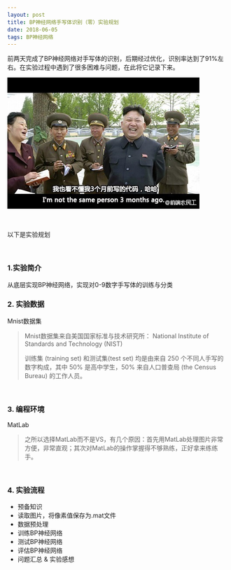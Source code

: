 ```yaml
---
layout: post
title: BP神经网络手写体识别（零）实验规划
date: 2018-06-05 
tags: BP神经网络   
---
```




前两天完成了BP神经网络对手写体的识别，后期经过优化，识别率达到了91%左右。在实验过程中遇到了很多困难与问题，在此将它记录下来。

![](/images/posts/bp/0_hh.jpg)

<br>

以下是实验规划

<br>

### 1.实验简介
从底层实现BP神经网络，实现对0-9数字手写体的训练与分类
<br>

### 2. 实验数据
Mnist数据集
> Mnist数据集来自美国国家标准与技术研究所： National Institute of Standards and Technology (NIST)
>
> 训练集 (training set) 和测试集(test set) 均是由来自 250 个不同人手写的数字构成，其中 50% 是高中学生，50% 来自人口普查局 (the Census Bureau) 的工作人员。

<br>

### 3. 编程环境
MatLab
>之所以选择MatLab而不是VS，有几个原因：首先用MatLab处理图片非常方便，非常直观；其次对MatLab的操作掌握得不够熟练，正好拿来练练手。

<br>

### 4. 实验流程
* 预备知识
* 读取图片，将像素值保存为.mat文件
* 数据预处理
* 训练BP神经网络
* 测试BP神经网络
* 评估BP神经网络
* 问题汇总 & 实验感想